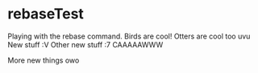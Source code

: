 # rebaseTest
Playing with the rebase command. Birds are cool! Otters are cool too uvu
New stuff :V 
Other new stuff :7
CAAAAAWWW

More new things owo
